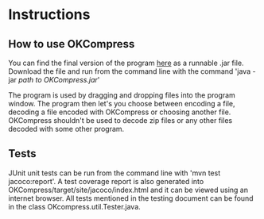# Instructions

## How to use OKCompress
You can find the final version of the program [here](https://github.com/okkokuisma/tiralabra-sovellus/releases/tag/release1) as a runnable .jar file. 
Download the file and run from the command line with the command
'java -jar *path to OKCompress.jar*'

The program is used by dragging and dropping files into the program window. The program then let's you choose between encoding a file, decoding a file encoded with OKCompress or choosing another file. OKCompress shouldn't be used to decode zip files or any other files decoded with some other program.

## Tests
JUnit unit tests can be run from the command line with 'mvn test jacoco:report'. A test coverage report is also generated into OKCompress/target/site/jacoco/index.html and it can be viewed using an internet browser. All tests mentioned in the testing document can be found in the class OKcompress.util.Tester.java.    
